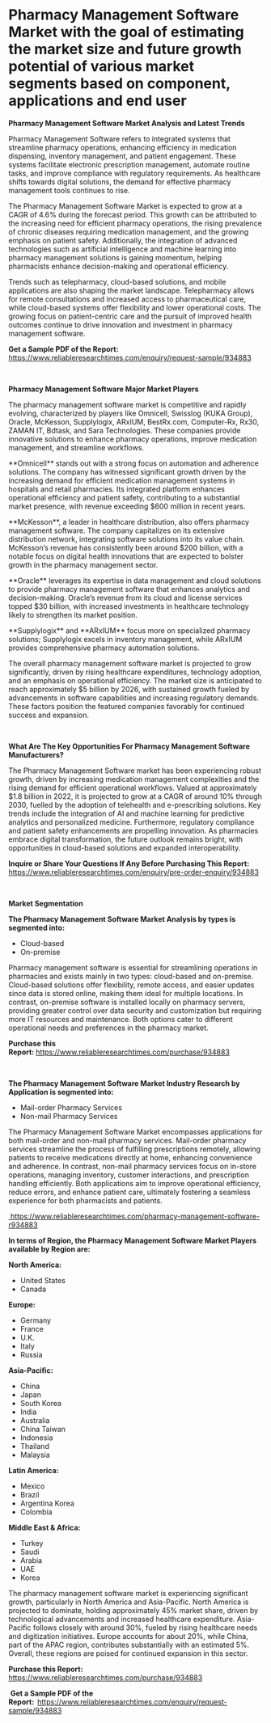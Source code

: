 <p><h1>Pharmacy Management Software Market with the goal of estimating the market size and future growth potential of various market segments based on component, applications and end user</h1></p><p><strong>Pharmacy Management Software Market Analysis and Latest Trends</strong></p>
<p><p>Pharmacy Management Software refers to integrated systems that streamline pharmacy operations, enhancing efficiency in medication dispensing, inventory management, and patient engagement. These systems facilitate electronic prescription management, automate routine tasks, and improve compliance with regulatory requirements. As healthcare shifts towards digital solutions, the demand for effective pharmacy management tools continues to rise.</p><p>The Pharmacy Management Software Market is expected to grow at a CAGR of 4.6% during the forecast period. This growth can be attributed to the increasing need for efficient pharmacy operations, the rising prevalence of chronic diseases requiring medication management, and the growing emphasis on patient safety. Additionally, the integration of advanced technologies such as artificial intelligence and machine learning into pharmacy management solutions is gaining momentum, helping pharmacists enhance decision-making and operational efficiency.</p><p>Trends such as telepharmacy, cloud-based solutions, and mobile applications are also shaping the market landscape. Telepharmacy allows for remote consultations and increased access to pharmaceutical care, while cloud-based systems offer flexibility and lower operational costs. The growing focus on patient-centric care and the pursuit of improved health outcomes continue to drive innovation and investment in pharmacy management software.</p></p>
<p><strong>Get a Sample PDF of the Report:&nbsp;</strong> <a href="https://www.reliableresearchtimes.com/enquiry/request-sample/934883?utm_campaign=3538&utm_medium=2&utm_source=Github&utm_content=ia&utm_term=18042025&utm_id=pharmacy-management-software">https://www.reliableresearchtimes.com/enquiry/request-sample/934883</a></p>
<p>&nbsp;</p>
<p><strong>Pharmacy Management Software Major Market Players</strong></p>
<p><p>The pharmacy management software market is competitive and rapidly evolving, characterized by players like Omnicell, Swisslog (KUKA Group), Oracle, McKesson, Supplylogix, ARxIUM, BestRx.com, Computer-Rx, Rx30, ZAMAN IT, Bdtask, and Sara Technologies. These companies provide innovative solutions to enhance pharmacy operations, improve medication management, and streamline workflows.</p><p>**Omnicell** stands out with a strong focus on automation and adherence solutions. The company has witnessed significant growth driven by the increasing demand for efficient medication management systems in hospitals and retail pharmacies. Its integrated platform enhances operational efficiency and patient safety, contributing to a substantial market presence, with revenue exceeding $600 million in recent years.</p><p>**McKesson**, a leader in healthcare distribution, also offers pharmacy management software. The company capitalizes on its extensive distribution network, integrating software solutions into its value chain. McKesson’s revenue has consistently been around $200 billion, with a notable focus on digital health innovations that are expected to bolster growth in the pharmacy management sector.</p><p>**Oracle** leverages its expertise in data management and cloud solutions to provide pharmacy management software that enhances analytics and decision-making. Oracle’s revenue from its cloud and license services topped $30 billion, with increased investments in healthcare technology likely to strengthen its market position.</p><p>**Supplylogix** and **ARxIUM** focus more on specialized pharmacy solutions; Supplylogix excels in inventory management, while ARxIUM provides comprehensive pharmacy automation solutions. </p><p>The overall pharmacy management software market is projected to grow significantly, driven by rising healthcare expenditures, technology adoption, and an emphasis on operational efficiency. The market size is anticipated to reach approximately $5 billion by 2026, with sustained growth fueled by advancements in software capabilities and increasing regulatory demands. These factors position the featured companies favorably for continued success and expansion.</p></p>
<p>&nbsp;</p>
<p><strong>What Are The Key Opportunities For Pharmacy Management Software Manufacturers?</strong></p>
<p><p>The Pharmacy Management Software market has been experiencing robust growth, driven by increasing medication management complexities and the rising demand for efficient operational workflows. Valued at approximately $1.8 billion in 2022, it is projected to grow at a CAGR of around 10% through 2030, fuelled by the adoption of telehealth and e-prescribing solutions. Key trends include the integration of AI and machine learning for predictive analytics and personalized medicine. Furthermore, regulatory compliance and patient safety enhancements are propelling innovation. As pharmacies embrace digital transformation, the future outlook remains bright, with opportunities in cloud-based solutions and expanded interoperability.</p></p>
<p><strong>Inquire or Share Your Questions If Any Before Purchasing This Report:</strong> <a href="https://www.reliableresearchtimes.com/enquiry/pre-order-enquiry/934883?utm_campaign=3538&utm_medium=2&utm_source=Github&utm_content=ia&utm_term=18042025&utm_id=pharmacy-management-software">https://www.reliableresearchtimes.com/enquiry/pre-order-enquiry/934883</a></p>
<p>&nbsp;</p>
<p><strong>Market Segmentation</strong></p>
<p><strong>The Pharmacy Management Software Market Analysis by types is segmented into:</strong></p>
<p><ul><li>Cloud-based</li><li>On-premise</li></ul></p>
<p><p>Pharmacy management software is essential for streamlining operations in pharmacies and exists mainly in two types: cloud-based and on-premise. Cloud-based solutions offer flexibility, remote access, and easier updates since data is stored online, making them ideal for multiple locations. In contrast, on-premise software is installed locally on pharmacy servers, providing greater control over data security and customization but requiring more IT resources and maintenance. Both options cater to different operational needs and preferences in the pharmacy market.</p></p>
<p><strong>Purchase this Report:&nbsp;</strong><a href="https://www.reliableresearchtimes.com/purchase/934883?utm_campaign=3538&utm_medium=2&utm_source=Github&utm_content=ia&utm_term=18042025&utm_id=pharmacy-management-software">https://www.reliableresearchtimes.com/purchase/934883</a></p>
<p>&nbsp;</p>
<p><strong>The Pharmacy Management Software Market Industry Research by Application is segmented into:</strong></p>
<p><ul><li>Mail-order Pharmacy Services</li><li>Non-mail Pharmacy Services</li></ul></p>
<p><p>The Pharmacy Management Software Market encompasses applications for both mail-order and non-mail pharmacy services. Mail-order pharmacy services streamline the process of fulfilling prescriptions remotely, allowing patients to receive medications directly at home, enhancing convenience and adherence. In contrast, non-mail pharmacy services focus on in-store operations, managing inventory, customer interactions, and prescription handling efficiently. Both applications aim to improve operational efficiency, reduce errors, and enhance patient care, ultimately fostering a seamless experience for both pharmacists and patients.</p></p>
<p><a href="https://www.reliableresearchtimes.com/pharmacy-management-software-r934883?utm_campaign=3538&utm_medium=2&utm_source=Github&utm_content=ia&utm_term=18042025&utm_id=pharmacy-management-software">&nbsp;https://www.reliableresearchtimes.com/pharmacy-management-software-r934883</a></p>
<p><strong>In terms of Region, the Pharmacy Management Software Market Players available by Region are:</strong></p>
<p>
    <p> <strong> North America: </strong>
        <ul>
            <li>United States</li>
            <li>Canada</li>
        </ul>
        </p> 
    <p> <strong> Europe: </strong>
        <ul>
            <li>Germany</li>
            <li>France</li>
            <li>U.K.</li>
            <li>Italy</li>
            <li>Russia</li>
        </ul>
        </p> 
    <p> <strong> Asia-Pacific: </strong>
        <ul>
            <li>China</li>
            <li>Japan</li>
            <li>South Korea</li>
            <li>India</li>
            <li>Australia</li>
            <li>China Taiwan</li>
            <li>Indonesia</li>
            <li>Thailand</li>
            <li>Malaysia</li>
        </ul>
        </p> 
    <p> <strong> Latin America: </strong>
        <ul>
            <li>Mexico</li>
            <li>Brazil</li>
            <li>Argentina Korea</li>
            <li>Colombia</li>
        </ul>
        </p> 
    <p> <strong> Middle East & Africa: </strong>
        <ul>
            <li>Turkey</li>
            <li>Saudi</li>
            <li>Arabia</li>
            <li>UAE</li>
            <li>Korea</li>
        </ul>
    </p>
    </p>
<p><p>The pharmacy management software market is experiencing significant growth, particularly in North America and Asia-Pacific. North America is projected to dominate, holding approximately 45% market share, driven by technological advancements and increased healthcare expenditure. Asia-Pacific follows closely with around 30%, fueled by rising healthcare needs and digitization initiatives. Europe accounts for about 20%, while China, part of the APAC region, contributes substantially with an estimated 5%. Overall, these regions are poised for continued expansion in this sector.</p></p>
<p><strong>Purchase this Report: </strong><a href="https://www.reliableresearchtimes.com/purchase/934883?utm_campaign=3538&utm_medium=2&utm_source=Github&utm_content=ia&utm_term=18042025&utm_id=pharmacy-management-software">https://www.reliableresearchtimes.com/purchase/934883</a></p>
<p>&nbsp;<strong>Get a Sample PDF of the Report:&nbsp;&nbsp;</strong><a href="https://www.reliableresearchtimes.com/enquiry/request-sample/934883?utm_campaign=3538&utm_medium=2&utm_source=Github&utm_content=ia&utm_term=18042025&utm_id=pharmacy-management-software">https://www.reliableresearchtimes.com/enquiry/request-sample/934883</a></p>
<p><strong></strong></p>
<p><p></p><p></p><p></p></p>